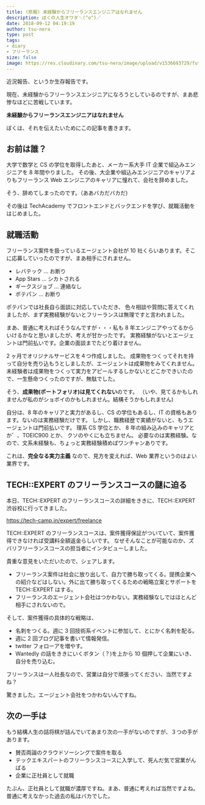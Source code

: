 ```yaml
---
title: (悲報) 未経験からフリーランスエンジニアはなれません
description: ぼくの人生オワタ＼(^o^)／
date: 2018-09-12 04:19:19
author: tsu-nera
type: post
tags:
- diary
- フリーランス
size: false
image: https://res.cloudinary.com/tsu-nera/image/upload/v1536693729/futurismo/thumbnails/diary.jpg
---
```


近況報告、というか生存報告です。

現在、未経験からフリーランスエンジニアになろうとしているのですが、まあ悲惨なほどに苦戦しています。

**未経験からフリーランスエンジニアはなれません**

ぼくは、それを伝えたいためにこの記事を書きます。

## お前は誰？

大学で数学と CS の学位を取得したあと、メーカー系大手 IT 企業で組込みエンジニアを 8 年間やりました。
その後、大企業や組込みエンジニアのキャリアよりもフリーランス Web エンジニアのキャリアに憧れて、会社を辞めました。

そう、辞めてしまったのです。（ああバカだバカだ)

その後は TechAcademy でフロントエンドとバックエンドを学び、就職活動をはじめました。

## 就職活動

フリーランス案件を扱っているエージェント会社が 10 社くらいあります。そこに応募していったのですが、まあ相手にされません。

- レバテック ... お断り
- App Stars ... シカトされる
- ギークスジョブ ... 連絡なし
- ボテパン ... お断り

ポテパンでは社長自ら面談に対応していただき、
色々相談や質問に答えてくれましたが、まず実務経験がないとフリーランスは無理ですと言われました。

まあ、普通に考えればそうなんですが・・・私も 8 年エンジニアやってるからいけるかなと思いましたが、考えが甘かったです。
実務経験がないとエージェントは門前払いです。企業の面談までたどり着けません。

2 ヶ月でオリジナルサービスを４つ作成しました。
成果物をつくってそれを持って自分を売り込もうとしましたが、エージェントは成果物をみてくれません。
未経験者は成果物をつくって実力をアピールするしかないとどこかできいたので、一生懸命つくったのですが、無駄でした。

そう、**成果物(ポートフォリオ)は見てくれない**のです。
（いや、見てるかもしれませんが私のがショボイのかもしれません。結構そうかもしれません)

自分は、8 年のキャリアと実力があるし、CS の学位もあるし、IT の資格もあります。ないのは実務経験だけです。
しかし、職務経歴で実績がないと、もうエージェントは門前払いです。
理系 CS 学位とか、 8 年の組み込みのキャリアとか゛、TOEIC900 とか、 クソのやくにも立ちません。
必要なのは実務経験。なので、文系未経験も、ちょっと実務経験積めばワンチャンありです。

これは、**完全なる実力主義** なので、見方を変えれば、Web 業界というのはよい業界です。

## TECH::EXPERT のフリーランスコースの謎に迫る

本日、TECH::EXPERT のフリーランスコースの詳細をききに、TECH::EXPERT 渋谷校に行ってきました。

https://tech-camp.in/expert/freelance

TECH::EXPERT のフリーランスコースは、案件獲得保証がついていて、案件獲得できなければ受講料全額返金らしいです。
なぜそんなことが可能なのか、ズバリフリーランスコースの担当者にインタビューしました。

貴重な意見をいただいたので、シェアします。

- フリーランス案件は社会に放り出して、自力で勝ち取ってくる。提携企業への紹介などはしない。外に出て勝ち取ってくるための戦略立案とサポートを TECH::EXPERT はする。
- フリーランスのエージェント会社はつかわない。実務経験なしではほとんど相手にされないので。

そして、案件獲得の具体的な戦略は、

- 名刺をつくる。週に 3 回技術系イベントに参加して、とにかく名刺を配る。
- 週に 2 回ブログ記事を書いて情報発信。
- twitter フォローアを増やす。
- Wantedly の話をききにいくボタン（？)を上から 10 個押して企業にいき、自分を売り込む。

フリーランスは一人社長なので、営業は自分で頑張ってください、当然ですよね？

驚きました。エージェント会社をつかわないんですね。

## 次の一手は

もう結構人生の詰将棋が詰んでいてあまり次の一手がないのですが、３つの手があります。

- 賛否両論のクラウドソーシングで案件を取る
- テックエキスパートのフリーランスコースに入学して、死んだ気で営業がんばる
- 企業に正社員として就職

たぶん、正社員として就職が濃厚ですね。まあ、普通に考えれば当然ですよね。普通に考えなかった過去の私はバカでした。
